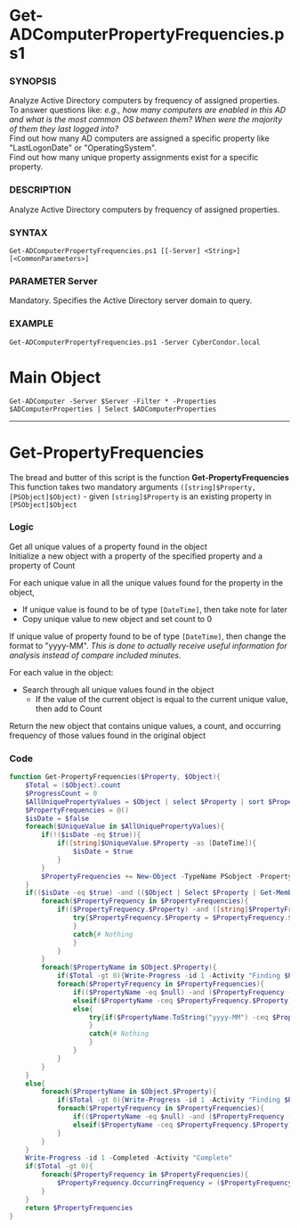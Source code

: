 # Get-ADComputerPropertyFrequencies.ps1
### SYNOPSIS
Analyze Active Directory computers by frequency of assigned properties. 
To answer questions like: *e.g., how many computers are enabled in this AD and what is the most common OS between them? When were the majority of them they last logged into?*<br>
Find out how many AD computers are assigned a specific property like "LastLogonDate" or "OperatingSystem".<br>
Find out how many unique property assignments exist for a specific property.<br>
### DESCRIPTION
Analyze Active Directory computers by frequency of assigned properties.
### SYNTAX
```Get-ADComputerPropertyFrequencies.ps1 [[-Server] <String>] [<CommonParameters>]```
### PARAMETER Server
Mandatory. Specifies the Active Directory server domain to query.
### EXAMPLE
 ```Get-ADComputerPropertyFrequencies.ps1 -Server CyberCondor.local```

# Main Object
```Get-ADComputer -Server $Server -Filter * -Properties $ADComputerProperties | Select $ADComputerProperties```

---
# **Get-PropertyFrequencies**
The bread and butter of this script is the function **Get-PropertyFrequencies**<br>
This function takes two mandatory arguments ```([string]$Property, [PSObject]$Object)``` - given ```[string]$Property``` is an existing property in ```[PSObject]$Object```

### Logic
Get all unique values of a property found in the object<br>
Initialize a new object with a property of the specified property and a property of Count

For each unique value in all the unique values found for the property in the object,
- If unique value is found to be of type ```[DateTime]```, then take note for later
- Copy unique value to new object and set count to 0

If unique value of property found to be of type ```[DateTime]```, then change the format to "yyyy-MM". *This is done to actually receive useful information for analysis instead of compare included minutes.*

For each value in the object:
- Search through all unique values found in the object
	- If the value of the current object is equal to the current unique value, then add to Count

Return the new object that contains unique values, a count, and occurring frequency of those values found in the original object

### Code

```PowerShell
function Get-PropertyFrequencies($Property, $Object){
    $Total = ($Object).count
    $ProgressCount = 0
    $AllUniquePropertyValues = $Object | select $Property | sort $Property | unique -AsString # Get All Uniques
    $PropertyFrequencies = @()                                                                # Init empty Object
    $isDate = $false                                                                                                                                                          
    foreach($UniqueValue in $AllUniquePropertyValues){
        if(!($isDate -eq $true)){
            if([string]$UniqueValue.$Property -as [DateTime]){
                $isDate = $true
            }
        }
        $PropertyFrequencies += New-Object -TypeName PSobject -Property @{$Property=$($UniqueValue.$Property);Count=0;OccurringFrequency="100%"} # Copy Uniques to Object Array and Init Count as 0
    }
    if(($isDate -eq $true) -and (($Object | Select $Property | Get-Member).Definition -like "*datetime*")){
        foreach($PropertyFrequency in $PropertyFrequencies){
            if(($PropertyFrequency.$Property) -and ([string]$PropertyFrequency.$Property -as [DateTime])){
                try{$PropertyFrequency.$Property = $PropertyFrequency.$Property.ToString("yyyy-MM")
                }
                catch{# Nothing
                }
            }
        }
        foreach($PropertyName in $Object.$Property){                                                            # For each value in Object
            if($Total -gt 0){Write-Progress -id 1 -Activity "Finding $Property Frequencies -> ( $([int]$ProgressCount) / $Total )" -Status "$(($ProgressCount++/$Total).ToString("P")) Complete"}
            foreach($PropertyFrequency in $PropertyFrequencies){                                                # Search through all existing Property values
                if(($PropertyName -eq $null) -and ($PropertyFrequency -eq $null)){$PropertyFrequency.Count++}   # If Property value is NULL, then add to count - still want to track this
                elseif($PropertyName -ceq $PropertyFrequency.$Property){$PropertyFrequency.Count++}             # Else If Property value is current value, then add to count
                else{
                    try{if($PropertyName.ToString("yyyy-MM") -ceq $PropertyFrequency.$Property){$PropertyFrequency.Count++}
                    }
                    catch{# Nothing
                    }
                }
            }
        }
    }
    else{
        foreach($PropertyName in $Object.$Property){                                                            # For each value in Object
            if($Total -gt 0){Write-Progress -id 1 -Activity "Finding $Property Frequencies -> ( $([int]$ProgressCount) / $Total )" -Status "$(($ProgressCount++/$Total).ToString("P")) Complete"}
            foreach($PropertyFrequency in $PropertyFrequencies){                                                # Search through all existing Property values
                if(($PropertyName -eq $null) -and ($PropertyFrequency -eq $null)){$PropertyFrequency.Count++}   # If Property value is NULL, then add to count - still want to track this
                elseif($PropertyName -ceq $PropertyFrequency.$Property){$PropertyFrequency.Count++}             # Else If Property value is current value, then add to count
            }
        }
    }
    Write-Progress -id 1 -Completed -Activity "Complete"
    if($Total -gt 0){
        foreach($PropertyFrequency in $PropertyFrequencies){
            $PropertyFrequency.OccurringFrequency = ($PropertyFrequency.Count/$Total).ToString("P")
        }
    }
    return $PropertyFrequencies
}
```
